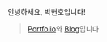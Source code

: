 <p>안녕하세요, 박현호입니다! </p>

> [Portfolio](https://fallacious-cry-7fd.notion.site/Porfolio-1519d3eaf18e8034a857dbd1e61f2da2?pvs=4)와 [Blog](https://velog.io/@hino22/posts)입니다

<!--[Top Langs](https://github-readme-stats.vercel.app/api/top-langs/?username=asonehino&layout=compact)-->
